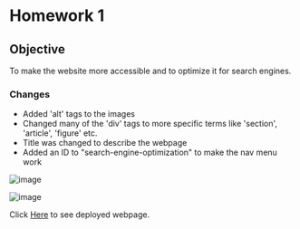 # Homework 1

## Objective
To make the website more accessible and to optimize it for search engines. 

### Changes
- Added 'alt' tags to the images
- Changed many of the 'div' tags to more specific terms like 'section', 'article', 'figure' etc.
- Title was changed to describe the webpage
- Added an ID to "search-engine-optimization" to make the nav menu work

![image](https://user-images.githubusercontent.com/69565347/93027813-6f6c8700-f5c4-11ea-80e3-0d0c24eb10f7.png)

![image](https://user-images.githubusercontent.com/69565347/93027978-8e1f4d80-f5c5-11ea-9cb1-57844a9a588d.png)

Click [Here](https://npcoding25.github.io/homework1/) to see deployed webpage.